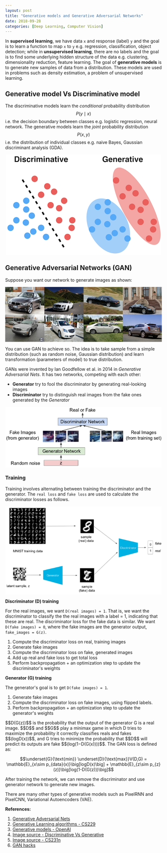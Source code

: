 ```yaml
---
layout: post
title: "Generative models and Generative Adversarial Networks"
date: 2018-09-28
categories: [Deep Learning, Computer Vision]
---
```


In **supervised learning**, we have data `x` and response (label) `y` and the goal is to learn a function to map `x` to `y` e.g. regression, classification, object detection; while in **unsupervised learning**, there are no labels and the goal is to find some underlying hidden structure of the data e.g. clustering, dimensionality reduction, feature learning. The goal of **generative models** is to generate new samples of data from a distribution. These models are used in problems such as density estimation, a problem of unsupervised learning.

## Generative model Vs Discriminative model

The discriminative models learn the *conditional* probability distribution $$P(y \mid x)$$ i.e. the decision boundary between classes e.g. logistic regression, neural network. The generative models learn the *joint* probability distribution $$P(x, y)$$ i.e. the distribution of individual classes e.g. naive Bayes, Gaussian discriminant analysis (GDA).

<img src="/img/discriminative_generative.png" style="display: block; margin: auto; width: auto; max-width: 100%;">

## Generative Adversarial Networks (GAN)

Suppose you want our network to generate images as shown:

<img src="/img/cars.png" style="display: block; margin: auto; width: auto; max-width: 100%;">

You can use GAN to achieve so. The idea is to take sample from a simple distribution (such as random noise, Gaussian distribution) and learn transformation (parameters of model) to true distribution.  

GANs were invented by Ian Goodfellow et al. in 2014 in *Generative Adversarial Nets*. It has two networks, competing with each other:  
* **Generator** try to fool the discriminator by generating real-looking images
* **Discriminator** try to distinguish real images from the fake ones generated by the *Generator*

<img src="/img/gan.png" style="display: block; margin: auto; width: auto; max-width: 100%;">

### Training

Training involves alternating between training the discriminator and the generator. The `real loss` and `fake loss` are used to calculate the discriminator losses as follows.

<img src="/img/gan_MNIST.png" style="display: block; margin: auto; width: auto; max-width: 100%;">

**Discriminator (D) training**

For the real images, we want `D(real images) = 1`. That is, we want the discriminator to classify the the real images with a label = 1, indicating that these are real. The discriminator loss for the fake data is similar. We want `D(fake images) = 0`, where the fake images are the generator output, `fake_images = G(z)`.

1. Compute the discriminator loss on real, training images
2. Generate fake images
3. Compute the discriminator loss on fake, generated images
4. Add up real and fake loss to get total loss
5. Perform backpropagation + an optimization step to update the discriminator's weights

**Generator (G) training**

The generator's goal is to get `D(fake images) = 1`.

1. Generate fake images
2. Compute the discriminator loss on fake images, using flipped labels.
3. Perform backpropagation + an optimization step to update the generator's weights

<div id="gan-loss"></div>
$$D(G(z))$$ is the probability that the output of the generator G is a real image. $$D$$ and $$G$$ play a minimax game in which D tries to maximize the probability it correctly classifies reals and fakes $$(logD(x))$$, and G tries to minimize the probability that $$D$$ will predict its outputs are fake $$(log(1−D(G(x))))$$. The GAN loss is defined as:

$$\underset{G}{\text{min}} \underset{D}{\text{max}}V(D,G) = \mathbb{E}_{x\sim p_{data}(x)}\big[logD(x)\big] + \mathbb{E}_{z\sim p_{z}(z)}\big[log(1-D(G(z)))\big]$$

After training the network, we can remove the discriminator and use generator network to generate new images.

There are many other types of generative models such as PixelRNN and PixelCNN, Variational Autoencoders (VAE).


**References:**   
1. [Generative Adversarial Nets](https://papers.nips.cc/paper/5423-generative-adversarial-nets.pdf)  
2. [Generative Learning algorithms - CS229](http://cs229.stanford.edu/notes/cs229-notes2.pdf)  
3. [Generative models - OpenAI](https://blog.openai.com/generative-models/)  
4. [Image source - Discriminative Vs Generative](http://joelouismarino.github.io/blog_posts/blog_VAE.html)
5. [Image source - CS231n](http://cs231n.stanford.edu/)  
6. [GAN hacks](https://github.com/soumith/ganhacks)